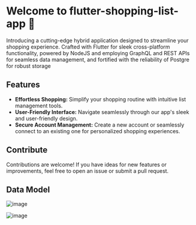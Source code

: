 # Welcome to flutter-shopping-list-app 🚀

Introducing a cutting-edge hybrid application designed to streamline your shopping experience. Crafted with Flutter for sleek cross-platform functionality, powered by NodeJS and employing GraphQL and REST APIs for seamless data management, and fortified with the reliability of Postgre for robust storage

## Features

- **Effortless Shopping:** Simplify your shopping routine with intuitive list management tools.
- **User-Friendly Interface:** Navigate seamlessly through our app's sleek and user-friendly design.
- **Secure Account Management:** Create a new account or seamlessly connect to an existing one for personalized shopping experiences.

## Contribute

Contributions are welcome! If you have ideas for new features or improvements, feel free to open an issue or submit a pull request.

## Data Model
![image](https://github.com/MKarapiperakis/flutter-shopping-list-app/assets/80547372/b9152256-e8d9-4f24-89c1-473c63d5a525)

![image](https://github.com/MKarapiperakis/flutter-shopping-list-app/assets/80547372/6f937356-88f5-4739-9ce2-dc3e2db8b7bd)

